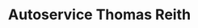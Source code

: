 ---
title: "Autoservice Thomas Reith"
url: /ebersburg/autoservice-thomas-reith/
shop: Autowerkstatt
---